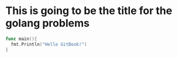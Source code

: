 # This is going to be the title for the golang problems

```go
func main(){
  fmt.Println("Hello GitBook!")
}
```
